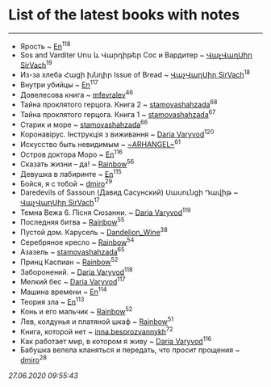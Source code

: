 # List of the latest books with notes
---

* Ярость ~ [En](users/333/333646551-vkontakte)<sup>118</sup>
* Sos and Varditer Սոս և Վարդիթեր Сос и Вардитер ~ [ՎաչՎաղՍիր SirVach](users/113/1130000004300166-yandex)<sup>19</sup>
* Из-за хлеба Հացի խնդիր Issue of Bread ~ [ՎաչՎաղՍիր SirVach](users/113/1130000004300166-yandex)<sup>18</sup>
* Внутри убийцы ~ [En](users/333/333646551-vkontakte)<sup>117</sup>
* Довелесова книга ~ [mfevralev](users/140/140966150-vkontakte)<sup>46</sup>
* Тайна проклятого герцога. Книга 2 ~ [stamovashahzada](users/310/310646815-vkontakte)<sup>68</sup>
* Тайна проклятого герцога. Книга 1 ~ [stamovashahzada](users/310/310646815-vkontakte)<sup>67</sup>
* Старик и море ~ [stamovashahzada](users/310/310646815-vkontakte)<sup>66</sup>
* Коронавірус. Інструкція з виживання ~ [Daria Varyvod](users/829/829893410524253-facebook)<sup>120</sup>
* Искусство быть невидимым ~ [~ARHANGEL~](users/642/64251996-vkontakte)<sup>61</sup>
* Остров доктора Моро ~ [En](users/333/333646551-vkontakte)<sup>116</sup>
* Сказать жизни – да! ~ [Rainbow](users/109/109787328219839805802-google)<sup>56</sup>
* Девушка в лабиринте ~ [En](users/333/333646551-vkontakte)<sup>115</sup>
* Бойся, я с тобой ~ [dmiro](users/571/5714115-vkontakte)<sup>29</sup>
* Daredevils of Sassoun (Давид Сасунский)
Սասունցի Դավիթ ~ [ՎաչՎաղՍիր SirVach](users/113/1130000004300166-yandex)<sup>17</sup>
* Темна Вежа 6. Пісня Сюзанни. ~ [Daria Varyvod](users/829/829893410524253-facebook)<sup>119</sup>
* Последняя битва ~ [Rainbow](users/109/109787328219839805802-google)<sup>55</sup>
* Пустой дом. Карусель ~ [Dandelion_Wine](users/586/58602788-vkontakte)<sup>38</sup>
* Серебряное кресло ~ [Rainbow](users/109/109787328219839805802-google)<sup>54</sup>
* Азазель ~ [stamovashahzada](users/310/310646815-vkontakte)<sup>65</sup>
* Принц Каспиан ~ [Rainbow](users/109/109787328219839805802-google)<sup>52</sup>
* Заборонений. ~ [Daria Varyvod](users/829/829893410524253-facebook)<sup>118</sup>
* Мелкий бес ~ [Daria Varyvod](users/829/829893410524253-facebook)<sup>117</sup>
* Машина времени ~ [En](users/333/333646551-vkontakte)<sup>114</sup>
* Теория зла ~ [En](users/333/333646551-vkontakte)<sup>113</sup>
* Конь и его мальчик ~ [Rainbow](users/109/109787328219839805802-google)<sup>52</sup>
* Лев, колдунья и платяной шкаф ~ [Rainbow](users/109/109787328219839805802-google)<sup>51</sup>
* Книга, которой нет ~ [inna.besprozvannykh](users/733/73323849-yandex)<sup>72</sup>
* Как работает мир, в котором я живу ~ [Daria Varyvod](users/829/829893410524253-facebook)<sup>116</sup>
* Бабушка велела кланяться и передать, что просит прощения ~ [dmiro](users/571/5714115-vkontakte)<sup>28</sup>


_27.06.2020 09:55:43_
